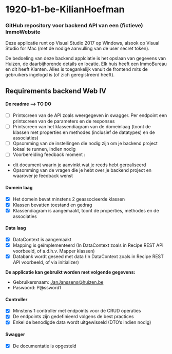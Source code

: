 # 1920-b1-be-KilianHoefman
### GitHub repository voor backend API van een (fictieve) ImmoWebsite
Deze applicatie runt op Visual Studio 2017 op Windows, alsook op Visual Studio for Mac (met de nodige aanvulling van de user secret token).

De bedoeling van deze backend applciatie is het opslaan van gegevens van Huizen, de daarbijhorende details en locatie.
Elk huis heeft een ImmoBureau en dit heeft Klanten.
Alles is toegankelijk vanuit de frontend mits de gebruikers ingelogd is (of zich geregistreerd heeft).

## Requirements backend Web IV

#### De readme --> TO DO
- [ ] Printscreen van de API zoals weergegeven in swagger. Per endpoint een printscreen van de parameters en de responses
- [ ] Printscreen van het klassendiagram van de domeinlaag (toont de klassen met properties en methodes (inclusief de datatypes) en de associaties)
- [ ] Opsomming van de instellingen die nodig zijn om je backend project lokaal te runnen, indien nodig
- [ ] Voorbereiding feedback moment :
 -  dit document waarin je aanvinkt wat je reeds hebt gerealiseerd
 - Opsomming van de vragen die je hebt over je backend project en waarover je feedback wenst

#### Domein laag
- [x] Het domein bevat minstens 2 geassocieerde klassen
- [x] Klassen bevatten toestand en gedrag
- [x] Klassendiagram is aangemaakt, toont de properties, methodes en de associaties

#### Data laag
- [x] DataContext is aangemaakt
- [x] Mapping is geïmplementeerd (In DataContext zoals in Recipe REST API voorbeeld, of a.d.h.v. Mapper klassen)
- [x] Databank wordt geseed met data (In DataContext zoals in Recipe REST API voorbeeld, of via initializer)

**De applicatie kan gebruikt worden met volgende gegevens:**
- Gebruikersnaam: JanJanssens@huizen.be
- Paswoord: P@ssword1

#### Controller
- [x] Minstens 1 controller met endpoints voor de CRUD operaties
- [x] De endpoints zijn gedefinieerd volgens de best practices
- [x] Enkel de benodigde data wordt uitgewisseld (DTO’s indien nodig)

#### Swagger 
- [x] De documentatie is opgesteld

